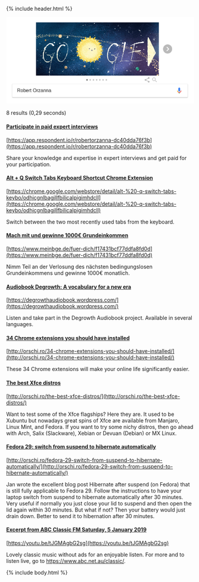 {% include header.html %}

![](Screenshot_2018-12-13_16-53-17.png)

8 results (0,29 seconds) 

#### [Participate in paid expert interviews](https://app.respondent.io/r/robertorzanna-dc40dda76f3b)
[https://app.respondent.io/r/robertorzanna-dc40dda76f3b](https://app.respondent.io/r/robertorzanna-dc40dda76f3b)

Share your knowledge and expertise in expert interviews and get paid for your participation.

#### [Alt + Q Switch Tabs Keyboard Shortcut Chrome Extension](https://chrome.google.com/webstore/detail/alt-%20-q-switch-tabs-keybo/odhjcgnlbagjllfbilicalpigimhdcll)
[https://chrome.google.com/webstore/detail/alt-%20-q-switch-tabs-keybo/odhjcgnlbagjllfbilicalpigimhdcll](https://chrome.google.com/webstore/detail/alt-%20-q-switch-tabs-keybo/odhjcgnlbagjllfbilicalpigimhdcll)

Switch between the two most recently used tabs from the keyboard.

#### [Mach mit und gewinne 1000€ Grundeinkommen](https://www.meinbge.de/fuer-dich/f17431bcf77ddfa8fd0d)
[https://www.meinbge.de/fuer-dich/f17431bcf77ddfa8fd0d](https://www.meinbge.de/fuer-dich/f17431bcf77ddfa8fd0d)

Nimm Teil an der Verlosung des nächsten bedingungslosen Grundeinkommens und gewinne 1000€ monatlich.

#### [Audiobook Degrowth: A vocabulary for a new era](https://degrowthaudiobook.wordpress.com/)
[https://degrowthaudiobook.wordpress.com/](https://degrowthaudiobook.wordpress.com/)

Listen and take part in the Degrowth Audiobook project. Available in several languages.

#### [34 Chrome extensions you should have installed](http://orschi.ro/34-chrome-extensions-you-should-have-installed/)
[http://orschi.ro/34-chrome-extensions-you-should-have-installed/](http://orschi.ro/34-chrome-extensions-you-should-have-installed/)

These 34 Chrome extensions will make your online life significantly easier.

#### [The best Xfce distros](http://orschi.ro/the-best-xfce-distros/)
[http://orschi.ro/the-best-xfce-distros/](http://orschi.ro/the-best-xfce-distros/)

Want to test some of the Xfce flagships? Here they are. It used to be Xubuntu but nowadays great spins of Xfce are available from Manjaro, Linux Mint, and Fedora. If you want to try some nichy distros, then go ahead with Arch, Salix (Slackware), Xebian or Devuan (Debian) or MX Linux.

#### [Fedora 29: switch from suspend to hibernate automatically](http://orschi.ro/fedora-29-switch-from-suspend-to-hibernate-automatically/)
[http://orschi.ro/fedora-29-switch-from-suspend-to-hibernate-automatically/](http://orschi.ro/fedora-29-switch-from-suspend-to-hibernate-automatically/)

Jan wrote the excellent blog post Hibernate after suspend (on Fedora) that is still fully applicable to Fedora 29. Follow the instructions to have your laptop switch from suspend to hibernate automatically after 30 minutes. Very useful if normally you just close your lid to suspend and then open the lid again within 30 minutes. But what if not? Then your battery would just drain down. Better to send it to hibernation after 30 minutes.

#### [Excerpt from ABC Classic FM Saturday, 5 January 2019](https://youtu.be/tJGMAgbG2sg)
[https://youtu.be/tJGMAgbG2sg](https://youtu.be/tJGMAgbG2sg)

Lovely classic music without ads for an enjoyable listen. For more and to listen live, go to https://www.abc.net.au/classic/.

{% include body.html %}
